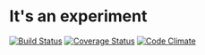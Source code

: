 # It's an experiment

[![Build Status](https://travis-ci.org/talyssonoc/ruby_ddd.svg?branch=master)](https://travis-ci.org/talyssonoc/ruby_ddd) [![Coverage Status](https://coveralls.io/repos/github/talyssonoc/ruby_ddd/badge.svg?branch=master)](https://coveralls.io/github/talyssonoc/ruby_ddd?branch=master) [![Code Climate](https://codeclimate.com/github/talyssonoc/ruby_ddd/badges/gpa.svg)](https://codeclimate.com/github/talyssonoc/ruby_ddd)
